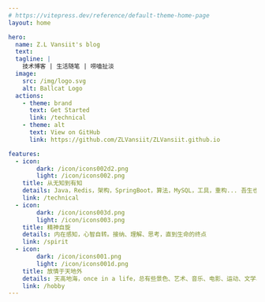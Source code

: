 ```yaml
---
# https://vitepress.dev/reference/default-theme-home-page
layout: home

hero:
  name: Z.L Vansiit's blog
  text: 
  tagline: |
    技术博客 | 生活随笔 | 唠嗑扯淡
  image: 
    src: /img/logo.svg
    alt: Ballcat Logo
  actions:
    - theme: brand
      text: Get Started
      link: /technical
    - theme: alt
      text: View on GitHub
      link: https://github.com/ZLVansiit/ZLVansiit.github.io

features:
  - icon:
        dark: /icon/icons002d2.png
        light: /icon/icons002.png
    title: 从无知到有知
    details: Java，Redis，架构，SpringBoot，算法，MySQL，工具，重构... 吾生也有涯 ，而知也无涯。
    link: /technical
  - icon:
        dark: /icon/icons003d.png
        light: /icon/icons003.png
    title: 精神自旋
    details: 内在感知，心智自转。接纳、理解、思考，直到生命的终点
    link: /spirit
  - icon:
        dark: /icon/icons001.png
        light: /icon/icons001d.png
    title: 放情于天地外
    details: 天高地海，once in a life，总有些景色、艺术、音乐、电影、运动、文学、科技、物理学、“道”让你心潮澎湃
    link: /hobby
---
```

<style module>
:root {
    --vp-home-hero-name-color: transparent;
    --vp-home-hero-name-background: -webkit-linear-gradient(120deg, #fe8834, #8741ff);
    --vp-home-hero-image-background-image: linear-gradient(-45deg, #8741ff 50%, #fe8834 50%)
}
</style>
